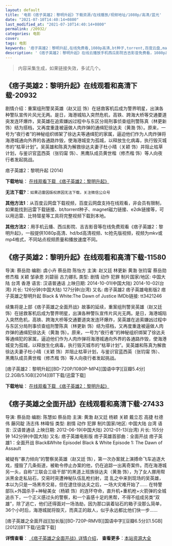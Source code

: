 ```yaml
---
layout: default
title: '电影《痞子英雄2：黎明升起》下载资源/在线播放/视频地址/1080p/高清/蓝光'
date: "2021-07-10T14:40:14+0800"
last_modified_at: "2021-07-10T14:40:14+0800"
permalink: /20932/
categories: 电影
cover:
tags: 电影
keywords: '痞子英雄2：黎明升起,在线免费看,1080p高清,bt种子,torrent,百度云盘,magnet,磁力链,迅雷下载资源'
description: '《痞子英雄2：黎明升起》在线云播放手机西瓜影院吉吉影音免费看，1080p高清bd/hd未删减完整版和tc抢先枪版，mkv/mp4格式，附带bt/torrent种子、magnet/磁力链、百度云盘、网盘资源迅雷下载链接'
---
```


>内容采集生成，如果链接失效，多试几个。


## 《痞子英雄2：黎明升起》在线观看和高清下载-20932

剧情介绍：重案组刑警吴英雄（赵又廷 饰）在拯救客机后成为警界明星，出演各种警队宣传片风光无两。是日，海港城陷入突然危机，高铁、跨海大桥等交通要道突发连环爆炸，吴英雄在追索嫌凶过程中与东区分局刑事侦查组刑警陈真（林更新 饰）结为搭档，又再度重逢被逼做人肉炸弹的通缉犯徐达夫（黄渤 饰）。原来，一号为“夜行者”的神秘组织绑架了徐达夫等通缉犯的家属，逼迫他们作为人肉炸弹将海港城通向外界的各通路炸毁，使海港城变为孤城，以释放生化病毒，执行毁灭城市的“枯草计划”。吴英雄和陈真为解救徐达夫妻子杜小晴（关颖 饰）并阻止枯草计划，与鉴识官蓝西英（张钧甯 饰）、黑鹰队成员黄世楷（修杰楷 饰）等人向夜行者发起挑战。


痞子英雄2：黎明升起 (2014)

**下载地址**： [在线观看下载 《痞子英雄2：黎明升起》](https://www.btbtdy.me/btdy/dy1562.html) 


**无法下载?**：`如果迅雷因版权原因无法下载，关注微信公众号 `

**其他方法1**：从百度云网盘下载视频，百度云网盘支持在线观看，非会员有限制，如果能找到迅雷下载链接、bt/torrent种子、magnet磁力链接、e2dk链接等，可以用迅雷、比特彗星等工具将完整视频下载到本地。

**其他方法2**：用手机云播、西瓜影院、吉吉影音等在线免费观看《痞子英雄2：黎明升起》，一般提供1080p高清、hd/bd高清视频、tc抢先版视频，视频为mkv或mp4格式，不同站点视频质量和播放速度不同。


## 《痞子英雄2：黎明升起》在线观看和高清下载-11580

导演: 蔡岳勋 编剧: 虞小卉 蔡岳勋 陈怡方 主演: 赵又廷 林更新 黄渤 张钧甯 蔡岳勋 修杰楷 关颖 邹承恩 刘碧丽 古力娜扎 类型: 剧情 动作 犯罪 制片国家/地区: 中国大陆 台湾 香港 语言: 汉语普通话 上映日期: 2014-10-01(中国大陆) 2014-10-02(台湾) 片长: 126分钟(中国大陆) 127分钟(台湾) 又名: 痞子英雄2 痞子英雄电影版2 痞子英雄之黎明升起 Black & White:The Dawn of Justice IMDb链接: tt3421246

续集将是上部《痞子英雄之全面开战》故事的延续，重案组刑警吴英雄（赵又廷 饰）在拯救客机后成为警界明星，出演各种警队宣传片风光无两。是日，海港城陷入突然危机，高铁、跨海大桥等交通要道突发连环爆炸，吴英雄在追索嫌凶过程中与东区分局刑事侦查组刑警陈真（林更新 饰）结为搭档，又再度重逢被逼做人肉炸弹的通缉犯徐达夫（黄渤 饰）。原来，一号为“夜行者”的神秘组织绑架了徐达夫等通缉犯的家属，逼迫他们作为人肉炸弹将海港城通向外界的各通路炸毁，使海港城变为孤城，以释放生化病毒，执行毁灭城市的“枯草计划”。吴英雄和陈真为解救徐达夫妻子杜小晴（关颖 饰）并阻止枯草计划，与鉴识官蓝西英（张钧甯 饰）、黑鹰队成员黄世楷（修杰楷 饰）等人向夜行者发起挑战。


[痞子英雄2：黎明升起][BD-720P/1080P-MP4][国语中字][豆瓣5.4分][2.2GB/5.1GB][2014][BT下载/迅雷下载]

**下载地址**： [在线观看下载 《痞子英雄2：黎明升起》](https://www.btdx8.com/torrent/black_white_episode_2_2014.html) 


## 《痞子英雄之全面开战》在线观看和高清下载-27433

导演: 蔡岳勋 编剧: 陈慧如 蔡岳勋 主演: 黄渤 赵又廷 杨颖 关颖 戴立忍 高捷 杜德伟 藤冈靛 汤志伟 林暐恒 类型: 剧情 动作 犯罪 制片国家/地区: 中国大陆 台湾 语言: 汉语普通话 上映日期: 2012-06-19(中国大陆) 2012-01-13(台湾) 片长: 155分钟 142分钟(中国大陆) 又名: 痞子英雄电影版 痞子英雄首部曲：全面开战 痞子英雄1：全面开战 Black&White EpisodeⅠ Black & White Episode 1: The Dawn of Assault

被疑有“暴力倾向”的警察吴英雄（赵又廷 饰），第一次办案就上演搏命飞车追逐大戏，撞毁了几条街道，被勒令停止办案的他，仍在追踪一出离奇案件。而在海港城另一头，自称“三联会三级干部”的黑道上班族徐达夫（黄渤 饰），为了女人挪用帮派黑金走私钻石，交易时突遭神秘队伍乱枪扫射，混 乱之中来到现场的吴英雄，本以为只是一场黑市交易，但在逮住徐达夫之后，一场大灾难开始了…… 在特警部队+外国杀手+神秘美女（杨颖 饰）的连环夺命，直升机+重机枪+火箭弹的全城追杀下，一个正义感过头的警察，和一个喜感十足的黑帮，不得不组成另类“双雄”，除了逃亡，他们还得面对一场浩劫，因为那口装着钻石的箱子没那么简单，36个小时后，海港城就将毁灭，而真正的敌人，似乎永远都比他们快一步……


[痞子英雄之全面开战][加长版][BD-720P-RMVB][国语中字][豆瓣6.5分][1.5GB][2012][BT下载/迅雷下载]

**详情查看**： [《痞子英雄之全面开战》详情介绍](/movie/27433/)， **查看更多**：[本站资源大全](/movie/t/all/)

